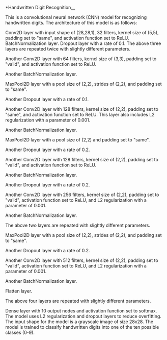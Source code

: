 *Handwritten Digit Recognition__

This is a convolutional neural network (CNN) model for recognizing handwritten digits. The architecture of this model is as follows:

Conv2D layer with input shape of (28,28,1), 32 filters, kernel size of (5,5), padding set to "same", and activation function set to ReLU.
BatchNormalization layer.
Dropout layer with a rate of 0.1.
The above three layers are repeated twice with slightly different parameters.

Another Conv2D layer with 64 filters, kernel size of (3,3), padding set to "valid", and activation function set to ReLU.

Another BatchNormalization layer.

MaxPool2D layer with a pool size of (2,2), strides of (2,2), and padding set to "same".

Another Dropout layer with a rate of 0.1.

Another Conv2D layer with 128 filters, kernel size of (2,2), padding set to "same", and activation function set to ReLU. This layer also includes L2 regularization with a parameter of 0.001.

Another BatchNormalization layer.

MaxPool2D layer with a pool size of (2,2) and padding set to "same".

Another Dropout layer with a rate of 0.2.

Another Conv2D layer with 128 filters, kernel size of (2,2), padding set to "valid", and activation function set to ReLU.

Another BatchNormalization layer.

Another Dropout layer with a rate of 0.2.

Another Conv2D layer with 256 filters, kernel size of (2,2), padding set to "valid", activation function set to ReLU, and L2 regularization with a parameter of 0.001.

Another BatchNormalization layer.

The above two layers are repeated with slightly different parameters.

MaxPool2D layer with a pool size of (2,2), strides of (2,2), and padding set to "same".

Another Dropout layer with a rate of 0.2.

Another Conv2D layer with 512 filters, kernel size of (2,2), padding set to "valid", activation function set to ReLU, and L2 regularization with a parameter of 0.001.

Another BatchNormalization layer.

Flatten layer.

The above four layers are repeated with slightly different parameters.

Dense layer with 10 output nodes and activation function set to softmax.
The model uses L2 regularization and dropout layers to reduce overfitting. The input shape for the model is a grayscale image of size 28x28. The model is trained to classify handwritten digits into one of the ten possible classes (0-9).
